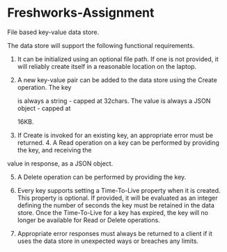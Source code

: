 # Freshworks-Assignment
File based key-value data store.

The data store will support the following functional requirements.

1. It can be initialized using an optional file path. If one is not provided, it will reliably create itself in a reasonable location on the laptop.

2. A new key-value pair can be added to the data store using the Create operation. The key

      is always a string - capped at 32chars. The value is always a JSON object - capped at

      16KB.

3. If Create is invoked for an existing key, an appropriate error must be returned. 4. A Read operation on a key can be performed by providing the key, and receiving the

value in response, as a JSON object.

5. A Delete operation can be performed by providing the key.

6. Every key supports setting a Time-To-Live property when it is created. This property is optional. If provided, it will be evaluated as an integer defining the number of seconds the key must be retained in the data store. Once the Time-To-Live for a key has expired, the key will no longer be available for Read or Delete operations.

7. Appropriate error responses must always be returned to a client if it uses the data store in unexpected ways or breaches any limits.
